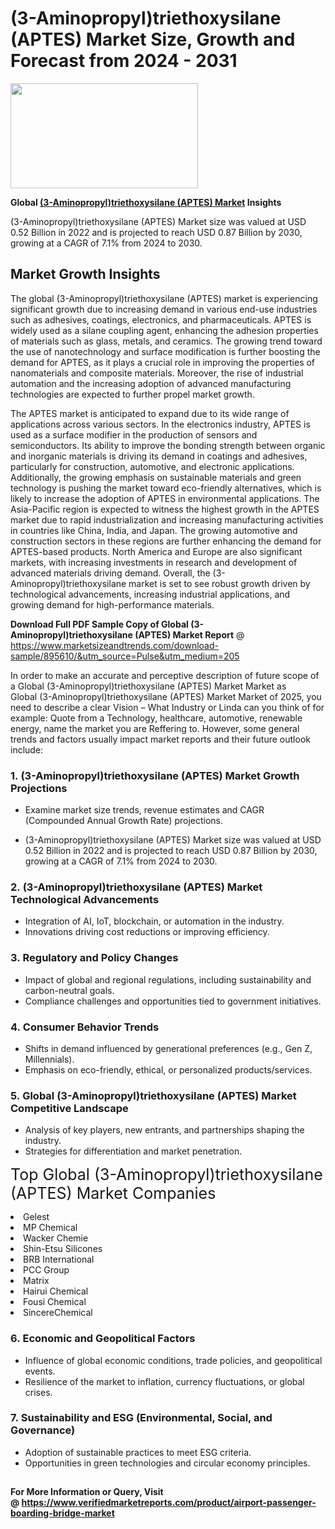 <H1>(3-Aminopropyl)triethoxysilane (APTES) Market Size, Growth and Forecast from 2024 - 2031</H1><img class="aligncenter size-medium wp-image-584254" src="https://thirdeyenews.in/wp-content/uploads/2024/09/Global-Market-Research-300x168.jpeg" alt="" width="300" height="168" /><p><strong>Global&nbsp;<a href="https://www.marketsizeandtrends.com/download-sample/895610/&amp;utm_source=Pulse&amp;utm_medium=205">(3-Aminopropyl)triethoxysilane (APTES) Market</a> Insights</strong></p><p>(3-Aminopropyl)triethoxysilane (APTES) Market size was valued at USD 0.52 Billion in 2022 and is projected to reach USD 0.87 Billion by 2030, growing at a CAGR of 7.1% from 2024 to 2030.</p><p><h2>Market Growth Insights</h2> <p>The global (3-Aminopropyl)triethoxysilane (APTES) market is experiencing significant growth due to increasing demand in various end-use industries such as adhesives, coatings, electronics, and pharmaceuticals. APTES is widely used as a silane coupling agent, enhancing the adhesion properties of materials such as glass, metals, and ceramics. The growing trend toward the use of nanotechnology and surface modification is further boosting the demand for APTES, as it plays a crucial role in improving the properties of nanomaterials and composite materials. Moreover, the rise of industrial automation and the increasing adoption of advanced manufacturing technologies are expected to further propel market growth. </p> <p>The APTES market is anticipated to expand due to its wide range of applications across various sectors. In the electronics industry, APTES is used as a surface modifier in the production of sensors and semiconductors. Its ability to improve the bonding strength between organic and inorganic materials is driving its demand in coatings and adhesives, particularly for construction, automotive, and electronic applications. Additionally, the growing emphasis on sustainable materials and green technology is pushing the market toward eco-friendly alternatives, which is likely to increase the adoption of APTES in environmental applications. The Asia-Pacific region is expected to witness the highest growth in the APTES market due to rapid industrialization and increasing manufacturing activities in countries like China, India, and Japan. The growing automotive and construction sectors in these regions are further enhancing the demand for APTES-based products. North America and Europe are also significant markets, with increasing investments in research and development of advanced materials driving demand. Overall, the (3-Aminopropyl)triethoxysilane market is set to see robust growth driven by technological advancements, increasing industrial applications, and growing demand for high-performance materials. </p><p><span class=""><strong>Download Full PDF Sample Copy of Global (3-Aminopropyl)triethoxysilane (APTES) Market Report</strong> @ <a href="https://www.marketsizeandtrends.com/download-sample/895610/&amp;utm_source=Pulse&amp;utm_medium=205" target="_blank">https://www.marketsizeandtrends.com/download-sample/895610/&amp;utm_source=Pulse&amp;utm_medium=205</a></span></p><p>In order to make an accurate and perceptive description of future scope of a Global&nbsp;(3-Aminopropyl)triethoxysilane (APTES) Market Market as Global&nbsp;(3-Aminopropyl)triethoxysilane (APTES) Market Market of 2025, you need to describe a clear Vision &ndash; What Industry or Linda can you think of for example: Quote from a Technology, healthcare, automotive, renewable energy, name the market you are Reffering to. However, some general trends and factors usually impact market reports and their future outlook include:</p><h3>1.&nbsp;<strong>(3-Aminopropyl)triethoxysilane (APTES) Market Growth Projections</strong></h3><ul><li>Examine market size trends, revenue estimates and CAGR (Compounded Annual Growth Rate) projections.</li><li><p>(3-Aminopropyl)triethoxysilane (APTES) Market size was valued at USD 0.52 Billion in 2022 and is projected to reach USD 0.87 Billion by 2030, growing at a CAGR of 7.1% from 2024 to 2030.</p></li></ul><h3>2.&nbsp;<strong>(3-Aminopropyl)triethoxysilane (APTES) Market Technological Advancements</strong></h3><ul><li>Integration of AI, IoT, blockchain, or automation in the industry.</li><li>Innovations driving cost reductions or improving efficiency.</li></ul><h3>3.&nbsp;<strong>Regulatory and Policy Changes</strong></h3><ul><li>Impact of global and regional regulations, including sustainability and carbon-neutral goals.</li><li>Compliance challenges and opportunities tied to government initiatives.</li></ul><h3>4.&nbsp;<strong>Consumer Behavior Trends</strong></h3><ul><li>Shifts in demand influenced by generational preferences (e.g., Gen Z, Millennials).</li><li>Emphasis on eco-friendly, ethical, or personalized products/services.</li></ul><h3>5.&nbsp;<strong>Global (3-Aminopropyl)triethoxysilane (APTES) Market Competitive Landscape</strong></h3><ul><li>Analysis of key players, new entrants, and partnerships shaping the industry.</li><li>Strategies for differentiation and market penetration.</li></ul><p data-pm-slice="1 1 []"><span style="color: inherit; font-family: inherit; font-size: 25px;">Top Global (3-Aminopropyl)triethoxysilane (APTES) Market Companies</span></p><div class="" data-test-id=""><p><li>Gelest</li><li> MP Chemical</li><li> Wacker Chemie</li><li> Shin-Etsu Silicones</li><li> BRB International</li><li> PCC Group</li><li> Matrix</li><li> Hairui Chemical</li><li> Fousi Chemical</li><li> SincereChemical</li></p></div><h3>6.&nbsp;<strong>Economic and Geopolitical Factors</strong></h3><ul><li>Influence of global economic conditions, trade policies, and geopolitical events.</li><li>Resilience of the market to inflation, currency fluctuations, or global crises.</li></ul><h3>7.&nbsp;<strong>Sustainability and ESG (Environmental, Social, and Governance)</strong></h3><ul><li>Adoption of sustainable practices to meet ESG criteria.</li><li>Opportunities in green technologies and circular economy principles.</li></ul><h2><strong style="font-size: 14px;">For More Information or Query, Visit @&nbsp;</strong><a style="background-color: #ffffff; font-size: 14px;" href="https://www.marketsizeandtrends.com/report/-3-aminopropyl-triethoxysilane-aptes-market/" target="_blank">https://www.verifiedmarketreports.com/product/airport-passenger-boarding-bridge-market</a></h2>
